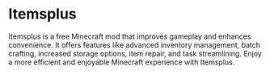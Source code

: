 # Itemsplus
Itemsplus is a free Minecraft mod that improves gameplay and enhances convenience. It offers features like advanced inventory management, batch crafting, increased storage options, item repair, and task streamlining. Enjoy a more efficient and enjoyable Minecraft experience with Itemsplus.

